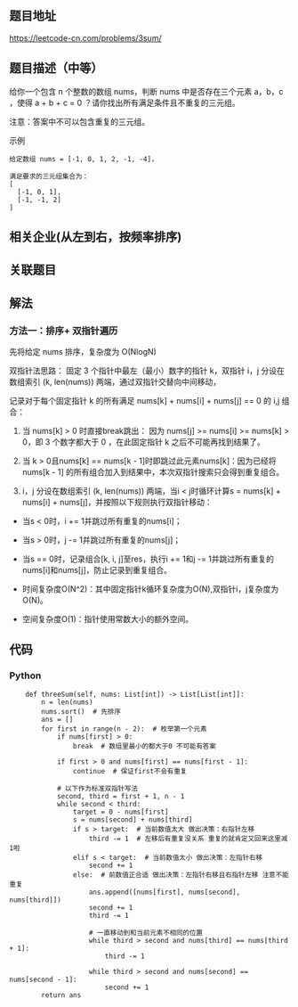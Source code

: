 ## 题目地址
<https://leetcode-cn.com/problems/3sum/>

## 题目描述（中等）

给你一个包含 n 个整数的数组 nums，判断 nums 中是否存在三个元素 a，b，c ，使得 a + b + c = 0 ？请你找出所有满足条件且不重复的三元组。

注意：答案中不可以包含重复的三元组。


示例
```
给定数组 nums = [-1, 0, 1, 2, -1, -4]，

满足要求的三元组集合为：
[
  [-1, 0, 1],
  [-1, -1, 2]
]

```

## 相关企业(从左到右，按频率排序)

## 关联题目


## 解法
### 方法一：排序+ 双指针遍历

先将给定 nums 排序，复杂度为 O(NlogN)

双指针法思路： 
固定 3 个指针中最左（最小）数字的指针 k，双指针 i，j 分设在数组索引 (k, len(nums)) 两端，通过双指针交替向中间移动，

记录对于每个固定指针 k 的所有满足 nums[k] + nums[i] + nums[j] == 0 的 i,j 组合：

1. 当 nums[k] > 0 时直接break跳出：
因为 nums[j] >= nums[i] >= nums[k] > 0，即 3 个数字都大于 0 ，在此固定指针 k 之后不可能再找到结果了。

2. 当 k > 0且nums[k] == nums[k - 1]时即跳过此元素nums[k]：因为已经将 nums[k - 1] 的所有组合加入到结果中，本次双指针搜索只会得到重复组合。

3. i，j 分设在数组索引 (k, len(nums)) 两端，当i < j时循环计算s = nums[k] + nums[i] + nums[j]，并按照以下规则执行双指针移动：
* 当s < 0时，i += 1并跳过所有重复的nums[i]；
* 当s > 0时，j -= 1并跳过所有重复的nums[j]；
* 当s == 0时，记录组合[k, i, j]至res，执行i += 1和j -= 1并跳过所有重复的nums[i]和nums[j]，防止记录到重复组合。

* 时间复杂度O(N^2)：其中固定指针k循环复杂度为O(N),双指针i，j复杂度为O(N)。
* 空间复杂度O(1)：指针使用常数大小的额外空间。




## 代码
### Python
```
    def threeSum(self, nums: List[int]) -> List[List[int]]:
        n = len(nums)
        nums.sort()  # 先排序
        ans = []
        for first in range(n - 2):  # 枚举第一个元素
            if nums[first] > 0:
                break  # 数组里最小的都大于0 不可能有答案

            if first > 0 and nums[first] == nums[first - 1]:
                continue  # 保证first不会有重复

            # 以下作为标准双指针写法
            second, third = first + 1, n - 1
            while second < third:
                target = 0 - nums[first]
                s = nums[second] + nums[third]
                if s > target:  # 当前数值太大 做出决策：右指针左移
                    third -= 1  # 左移后有重复没关系 重复的就肯定又回来这里减1啦
                elif s < target:  # 当前数值太小 做出决策：左指针右移
                    second += 1
                else:  # 前数值正合适 做出决策：左指针右移且右指针左移 注意不能重复
                    ans.append([nums[first], nums[second], nums[third]])
                    second += 1
                    third -= 1

                    # 一直移动到和当前元素不相同的位置
                    while third > second and nums[third] == nums[third + 1]:
                        third -= 1

                    while third > second and nums[second] == nums[second - 1]:
                        second += 1
        return ans
```